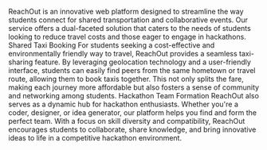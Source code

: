 ReachOut is an innovative web platform designed to streamline the way students connect for shared transportation and collaborative events. Our service offers a dual-faceted solution that caters to the needs of students looking to reduce travel costs and those eager to engage in hackathons.
Shared Taxi Booking
For students seeking a cost-effective and environmentally friendly way to travel, ReachOut provides a seamless taxi-sharing feature. By leveraging geolocation technology and a user-friendly interface, students can easily find peers from the same hometown or travel route, allowing them to book taxis together. This not only splits the fare, making each journey more affordable but also fosters a sense of community and networking among students.
Hackathon Team Formation
ReachOut also serves as a dynamic hub for hackathon enthusiasts. Whether you're a coder, designer, or idea generator, our platform helps you find and form the perfect team. With a focus on skill diversity and compatibility, ReachOut encourages students to collaborate, share knowledge, and bring innovative ideas to life in a competitive hackathon environment.
